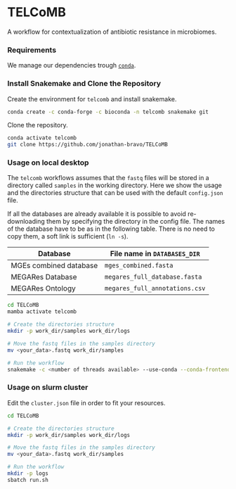 # TELCoMB
A workflow for contextualization of antibiotic resistance in microbiomes.

### Requirements 
We manage our dependencies trough [`conda`](https://docs.conda.io/projects/conda/en/latest/user-guide/install/index.html).

### Install Snakemake and Clone the Repository

Create the environment for `telcomb` and install snakemake.

```bash
conda create -c conda-forge -c bioconda -n telcomb snakemake git
```

Clone the repository.

```bash
conda activate telcomb
git clone https://github.com/jonathan-bravo/TELCoMB
```

### Usage on local desktop

The `telcomb` workflows assumes that the `fastq` files will be stored in a directory called `samples` in the working directory. Here we show the usage and the directories structure that can be used with the default `config.json` file.

If all the databases are already available it is possible to avoid re-downloading them by specifying the directory in the config file. The names of the database have to be as in the following table. There is no need to copy them, a soft link is sufficient (`ln -s`).

| Database               | File name in `DATABASES_DIR`         |
|------------------------|--------------------------------------|
| MGEs combined database | `mges_combined.fasta`                |
| MEGARes Database       | `megares_full_database.fasta`        |
| MEGARes Ontology       | `megares_full_annotations.csv`       |



```bash
cd TELCoMB
mamba activate telcomb

# Create the directories structure
mkdir -p work_dir/samples work_dir/logs 

# Move the fastq files in the samples directory
mv <your_data>.fastq work_dir/samples

# Run the workflow
snakemake -c <number of threads available> --use-conda --conda-frontend conda
```

### Usage on slurm cluster

Edit the `cluster.json` file in order to fit your resources.

```bash
cd TELCoMB

# Create the directories structure
mkdir -p work_dir/samples work_dir/logs 

# Move the fastq files in the samples directory
mv <your_data>.fastq work_dir/samples

# Run the workflow
mkdir -p logs
sbatch run.sh
```